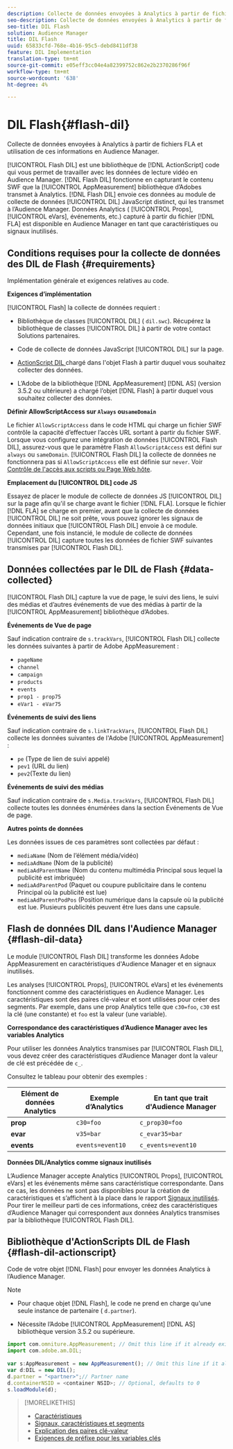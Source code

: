 ```yaml
---
description: Collecte de données envoyées à Analytics à partir de fichiers FLA et utilisation de ces informations en Audience Manager.
seo-description: Collecte de données envoyées à Analytics à partir de fichiers FLA et utilisation de ces informations en Audience Manager.
seo-title: DIL Flash
solution: Audience Manager
title: DIL Flash
uuid: 65833cfd-768e-4b16-95c5-debd8411df38
feature: DIL Implementation
translation-type: tm+mt
source-git-commit: e05eff3cc04e4a82399752c862e2b2370286f96f
workflow-type: tm+mt
source-wordcount: '638'
ht-degree: 4%

---
```



# DIL Flash{#flash-dil}

Collecte de données envoyées à Analytics à partir de fichiers FLA et utilisation de ces informations en Audience Manager.

<!-- 

c_flash_dil_toc.xml

 -->

[!UICONTROL Flash DIL] est une bibliothèque de  [!DNL ActionScript] code qui vous permet de travailler avec les données de lecture vidéo en Audience Manager. [!DNL Flash DIL] fonctionne en capturant le contenu SWF que la  [!UICONTROL AppMeasurement] bibliothèque d’Adobes transmet à Analytics. [!DNL Flash DIL] envoie ces données au module de collecte de données  [!UICONTROL DIL] JavaScript distinct, qui les transmet à l’Audience Manager. Données Analytics ( [!UICONTROL Props], [!UICONTROL eVars], événements, etc.) capturé à partir du fichier [!DNL FLA] est disponible en Audience Manager en tant que caractéristiques ou signaux inutilisés.

## Conditions requises pour la collecte de données des DIL de Flash {#requirements}

Implémentation générale et exigences relatives au code.

<!-- 

c_flash_dil_intro.xml

 -->

**Exigences d’implémentation**

[!UICONTROL Flash] la collecte de données requiert :

* Bibliothèque de classes [!UICONTROL DIL] ( `dil.swc`). Récupérez la bibliothèque de classes [!UICONTROL DIL] à partir de votre contact Solutions partenaires.

* Code de collecte de données JavaScript [!UICONTROL DIL] sur la page.
* [ActionScript DIL ](../dil/dil-flash.md#flash-dil-actionscript) chargé dans l&#39;objet Flash à partir duquel vous souhaitez collecter des données.
* L’Adobe de la bibliothèque [!DNL AppMeasurement] [!DNL AS] (version 3.5.2 ou ultérieure) a chargé l’objet [!DNL Flash] à partir duquel vous souhaitez collecter des données.

**Définir AllowScriptAccess sur  `Always` ou`sameDomain`**

Le fichier `AllowScriptAccess` dans le code HTML qui charge un fichier SWF contrôle la capacité d’effectuer l’accès URL sortant à partir du fichier SWF. Lorsque vous configurez une intégration de données [!UICONTROL Flash DIL], assurez-vous que le paramètre Flash `AllowScriptAccess` est défini sur `always` ou `sameDomain`. [!UICONTROL Flash DIL] la collecte de données ne fonctionnera pas si  `AllowScriptAccess` elle est définie sur  `never`. Voir [Contrôle de l&#39;accès aux scripts ou Page Web hôte](https://helpx.adobe.com/flash/kb/control-access-scripts-host-web.html).

**Emplacement du  [!UICONTROL DIL] code JS**

Essayez de placer le module de collecte de données JS [!UICONTROL DIL] sur la page afin qu&#39;il se charge avant le fichier [!DNL FLA]. Lorsque le fichier [!DNL FLA] se charge en premier, avant que la collecte de données [!UICONTROL DIL] ne soit prête, vous pouvez ignorer les signaux de données initiaux que [!UICONTROL Flash DIL] envoie à ce module. Cependant, une fois instancié, le module de collecte de données [!UICONTROL DIL] capture toutes les données de fichier SWF suivantes transmises par [!UICONTROL Flash DIL].

## Données collectées par le DIL de Flash {#data-collected}

[!UICONTROL Flash DIL] capture la vue de page, le suivi des liens, le suivi des médias et d’autres événements de vue des médias à partir de la  [!UICONTROL AppMeasurement] bibliothèque d’Adobes.

<!-- 

r_flash_dil_data_collected.xml

 -->

**Événements de Vue de page**

Sauf indication contraire de `s.trackVars`, [!UICONTROL Flash DIL] collecte les données suivantes à partir de Adobe AppMeasurement :

* `pageName`
* `channel`
* `campaign`
* `products`
* `events`
* `prop1 - prop75`
* `eVar1 - eVar75`

**Événements de suivi des liens**

Sauf indication contraire de `s.linkTrackVars`, [!UICONTROL Flash DIL] collecte les données suivantes de l&#39;Adobe [!UICONTROL AppMeasurement] :

* `pe` (Type de lien de suivi appelé)
* `pev1` (URL du lien)
* `pev2`(Texte du lien)

**Événements de suivi des médias**

Sauf indication contraire de `s.Media.trackVars`, [!UICONTROL Flash DIL] collecte toutes les données énumérées dans la section Événements de Vue de page.

**Autres points de données**

Les données issues de ces paramètres sont collectées par défaut :

* `mediaName` (Nom de l’élément média/vidéo)
* `mediaAdName` (Nom de la publicité)
* `mediaAdParentName` (Nom du contenu multimédia Principal sous lequel la publicité est imbriquée)
* `mediaAdParentPod` (Paquet ou coupure publicitaire dans le contenu Principal où la publicité est lue)
* `mediaAdParentPodPos` (Position numérique dans la capsule où la publicité est lue. Plusieurs publicités peuvent être lues dans une capsule.

## Flash de données DIL dans l&#39;Audience Manager {#flash-dil-data}

Le module [!UICONTROL Flash DIL] transforme les données Adobe AppMeasurement en caractéristiques d&#39;Audience Manager et en signaux inutilisés.

<!-- 

c_flash_dil_in_aam.xml

 -->

Les analyses [!UICONTROL Props], [!UICONTROL eVars] et les événements fonctionnent comme des caractéristiques en Audience Manager. Les caractéristiques sont des paires clé-valeur et sont utilisées pour créer des segments. Par exemple, dans une prop Analytics telle que `c30=foo`, `c30` est la clé (une constante) et `foo` est la valeur (une variable).

**Correspondance des caractéristiques d’Audience Manager avec les variables Analytics**

Pour utiliser les données Analytics transmises par [!UICONTROL Flash DIL], vous devez créer des caractéristiques d’Audience Manager dont la valeur de clé est précédée de `c_`.

Consultez le tableau pour obtenir des exemples :

| Elément de données Analytics | Exemple d’Analytics | En tant que trait d&#39;Audience Manager |
|---|---|---|
| **prop** | `c30=foo` | `c_prop30=foo` |
| **evar** | `v35=bar` | `c_evar35=bar` |
| **events** | `events=event10` | `c_events=event10` |

**Données DIL/Analytics comme signaux inutilisés**

L’Audience Manager accepte Analytics [!UICONTROL Props], [!UICONTROL eVars] et les événements même sans caractéristique correspondante. Dans ce cas, les données ne sont pas disponibles pour la création de caractéristiques et s’affichent à la place dans le rapport [Signaux inutilisés](../reporting/dynamic-reports/unused-signals.md). Pour tirer le meilleur parti de ces informations, créez des caractéristiques d’Audience Manager qui correspondent aux données Analytics transmises par la bibliothèque [!UICONTROL Flash DIL].

## Bibliothèque d&#39;ActionScripts DIL de Flash {#flash-dil-actionscript}

Code de votre objet [!DNL Flash] pour envoyer les données Analytics à l’Audience Manager.

<!-- 

r_flash_dil_actionscript.xml

 -->

>[!NOTE]
>
>* Pour chaque objet [!DNL Flash], le code ne prend en charge qu&#39;une seule instance de partenaire ( `d.partner`).
   >
   >
* Nécessite l’Adobe [!UICONTROL AppMeasurement] [!DNL AS] bibliothèque version 3.5.2 ou supérieure.


```js
import com.omniture.AppMeasurement; // Omit this line if it already exists in the code 
import com.adobe.am.DIL; 
  
var s:AppMeasurement = new AppMeasurement(); // Omit this line if it already exists in the code 
var d:DIL = new DIL(); 
d.partner = "<partner>";// Partner name 
d.containerNSID = <container NSID>; // Optional, defaults to 0 
s.loadModule(d);
```

>[!MORELIKETHIS]
>
>* [Caractéristiques ](../features/traits/trait-details-page.md)
>* [Signaux, caractéristiques et segments](../reference/signal-trait-segment.md)
>* [Explication des paires clé-valeur](../reference/key-value-pairs-explained.md)
>* [Exigences de préfixe pour les variables clés](../features/traits/trait-variable-prefixes.md)

